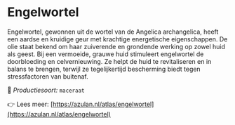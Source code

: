 # Engelwortel

Engelwortel, gewonnen uit de wortel van de Angelica archangelica, heeft een aardse en kruidige geur met krachtige energetische eigenschappen. De olie staat bekend om haar zuiverende en grondende werking op zowel huid als geest. Bij een vermoeide, grauwe huid stimuleert engelwortel de doorbloeding en celvernieuwing. Ze helpt de huid te revitaliseren en in balans te brengen, terwijl ze tegelijkertijd bescherming biedt tegen stressfactoren van buitenaf.

🔧 *Productiesoort:* `maceraat`

👉 Lees meer: [https://azulan.nl/atlas/engelwortel](https://azulan.nl/atlas/engelwortel)